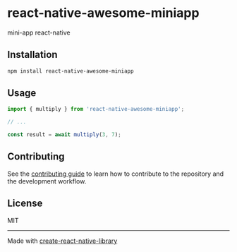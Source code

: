 # react-native-awesome-miniapp

mini-app react-native

## Installation

```sh
npm install react-native-awesome-miniapp
```

## Usage

```js
import { multiply } from 'react-native-awesome-miniapp';

// ...

const result = await multiply(3, 7);
```

## Contributing

See the [contributing guide](CONTRIBUTING.md) to learn how to contribute to the repository and the development workflow.

## License

MIT

---

Made with [create-react-native-library](https://github.com/callstack/react-native-builder-bob)
